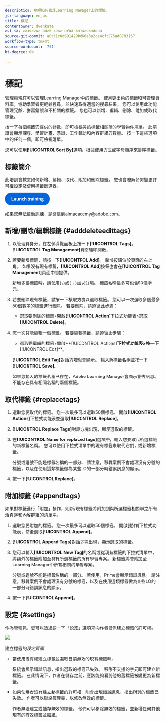 ```yaml
---
description: 瞭解如何管理Learning Manager上的標籤。
jcr-language: en_us
title: 標記
contentowner: dvenkate
exl-id: ea39d2a2-3d2b-43ae-8f8d-b97420b9d008
source-git-commit: a0c01c0d691429bd66a3a2ce4cfc175ad0703157
workflow-type: tm+mt
source-wordcount: '731'
ht-degree: 0%

---
```


# 標記

管理員現在可以管理Learning Manager中的標籤。 使用更出色的標籤和可管理資料庫，協助學習者更輕鬆搜尋，並快速取得適當的搜尋結果。 您可以使用此功能管理冗餘、拼寫錯誤和不相關的標籤。 您也可以新增、編輯、刪除、附加或取代標籤。

按一下每個標籤旁提供的計數，即可檢視與該標籤相關聯的學習物件清單。 此清單會顯示課程、學習計畫、憑證、工作輔助和內容群組的數量。 按一下這些選項中的任何一個，即可檢視清單。

您可以使用&#x200B;**[!UICONTROL Sort By]**&#x200B;選項，根據使用方式或字母順序來排序標籤。

## 標籤簡介

此培訓會教您如何新增、編輯、取代、附加和刪除標籤。 您也會瞭解如何變更許可權設定及使用標籤篩選器。

[![按鈕](assets/launch-training-button.png)](https://learningmanager.adobe.com/app/learner?accountId=98632&amp;sdid=5S7K7ZCT&amp;mv=display&amp;mv2=display#/course/8318920)

如果您無法啟動訓練，請寫信到<almacademy@adobe.com>。

## 新增/刪除/編輯標籤 {#adddeleteedittags}

1. 以管理員身分，在左側導覽面板上按一下&#x200B;**[!UICONTROL Tags]**。 **[!UICONTROL Tag Management]**&#x200B;頁面隨即開啟。
1. 若要新增標籤，請按一下&#x200B;**[!UICONTROL Add]**。 新增按鈕位於頁面的右上角。 如果沒有現有標籤，**[!UICONTROL Add]**&#x200B;按鈕也會在&#x200B;**[!UICONTROL Tag Management]**&#x200B;頁面中間提供。

   新增多個標籤時，請使用(，)或(；)加以分隔。 標籤名稱最多可包含50個字元。

1. 若要刪除現有標籤，請按一下核取方塊以選取標籤。 您可以一次選取多個最多50個數字的標籤進行刪除。 若要刪除，請遵循此步驟：

   * 選取要刪除的標籤>開啟&#x200B;**[!UICONTROL Action]**&#x200B;下拉式功能表>選取&#x200B;**[!UICONTROL Delete]**。

1. 您一次只能編輯一個標籤。 若要編輯標籤，請遵循此步驟：

   * 選取要編輯的標籤>開啟**[!UICONTROL Actions]**下拉式功能表>按一下&#x200B;**[!UICONTROL Edit]**。

   **[!UICONTROL Edit Tag]**&#x200B;對話方塊就會顯示。 輸入新標籤名稱並按一下&#x200B;**[!UICONTROL Save]**。

   如果您輸入的標籤名稱已存在，Adobe Learning Manager會顯示警告訊息。 不能存在具有相同名稱的兩個標籤。

## 取代標籤 {#replacetags}

1. 選取您要取代的標籤。 您一次最多可以選取50個標籤。 開啟&#x200B;**[!UICONTROL Actions]**&#x200B;下拉式功能表並選取&#x200B;**[!UICONTROL Replace]**。
1. **[!UICONTROL Replace Tags]**&#x200B;對話方塊出現，顯示選取的標籤。

1. 在&#x200B;**[!UICONTROL Name for replaced tags]**&#x200B;選項中，輸入您要取代所選標籤的新標籤名稱。 您可以使用下拉式清單中的現有標籤來取代它們，或新增標籤。

   分號或逗號不能是標籤名稱的一部分。  請注意，移轉案例不會處理沒有分號的標籤，以及在使用這類標籤做為某些LO的一部分時錯誤訊息的顯示。

1. 按一下&#x200B;**[!UICONTROL Replace]**。

## 附加標籤 {#appendtags}

如果對標籤進行「附加」操作，則新/現有標籤將附加到與所選標籤相關聯之所有活頁簿和內容群組的清單中。

1. 選取您要附加的標籤。 您一次最多可以選取50個標籤。 開啟[動作]下拉式功能表，然後選取&#x200B;**[!UICONTROL Append]**。
1. **[!UICONTROL Append Tags]**&#x200B;對話方塊出現，顯示選取的標籤。
1. 您可以輸入&#x200B;**[!UICONTROL New Tag]**&#x200B;的名稱或從現有標籤的下拉式清單中，將額外的標籤附加至具有所選標籤的所有學習專案。 新標籤將會附加至Learning Manager中所有相關的學習專案。

   分號或逗號不能是標籤名稱的一部分。 若使用，Prime會顯示錯誤訊息。 請注意，移轉案例不會處理沒有分號的標籤，以及在使用這類標籤做為某些LO的一部分時錯誤訊息的顯示。

1. 按一下&#x200B;**[!UICONTROL Append]**。

## 設定 {#settings}

作為管理員，您可以透過按一下「設定」選項來向作者提供建立標籤的許可權。

![](assets/unknown-1.jpeg)

建立標籤的&#x200B;*設定頁面*

* 當使用者有權建立標籤並選取目前無效的現有標籤時，

  系統會顯示錯誤訊息，指出選取的標籤已失效。 移除不支援的字元即可建立新標籤。 在此情況下，作者在儲存之前，應該能夠看到他的舊標籤被變更為新標籤。

* 如果使用者沒有建立新標籤的許可權，則會出現錯誤訊息，指出所選的標籤已失效。 作者可以聯絡管理員，以修改無效的標籤。

  作者無法建立或儲存無效的標籤。 他們可以移除無效的標籤，並新增任何其他現有的有效標籤並繼續。
